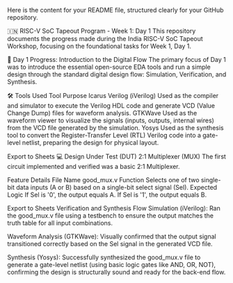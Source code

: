 Here is the content for your README file, structured clearly for your GitHub repository.

🇮🇳 RISC-V SoC Tapeout Program - Week 1: Day 1
This repository documents the progress made during the India RISC-V SoC Tapeout Workshop, focusing on the foundational tasks for Week 1, Day 1.

🚀 Day 1 Progress: Introduction to the Digital Flow
The primary focus of Day 1 was to introduce the essential open-source EDA tools and run a simple design through the standard digital design flow: Simulation, Verification, and Synthesis.

🛠️ Tools Used
Tool	Purpose
Icarus Verilog (iVerilog)	Used as the compiler and simulator to execute the Verilog HDL code and generate VCD (Value Change Dump) files for waveform analysis.
GTKWave	Used as the waveform viewer to visualize the signals (inputs, outputs, internal wires) from the VCD file generated by the simulation.
Yosys	Used as the synthesis tool to convert the Register-Transfer Level (RTL) Verilog code into a gate-level netlist, preparing the design for physical layout.

Export to Sheets
💻 Design Under Test (DUT)
2:1 Multiplexer (MUX)
The first circuit implemented and verified was a basic 2:1 Multiplexer.

Feature	Details
File Name	good_mux.v
Function	Selects one of two single-bit data inputs (A or B) based on a single-bit select signal (Sel).
Expected Logic	If Sel is '0', the output equals A. If Sel is '1', the output equals B.

Export to Sheets
Verification and Synthesis Flow
Simulation (iVerilog): Ran the good_mux.v file using a testbench to ensure the output matches the truth table for all input combinations.

Waveform Analysis (GTKWave): Visually confirmed that the output signal transitioned correctly based on the Sel signal in the generated VCD file.

Synthesis (Yosys): Successfully synthesized the good_mux.v file to generate a gate-level netlist (using basic logic gates like AND, OR, NOT), confirming the design is structurally sound and ready for the back-end flow.
